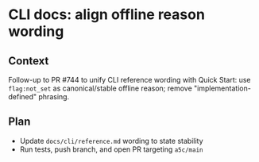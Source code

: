 # CLI docs: align offline reason wording

## Context

Follow-up to PR #744 to unify CLI reference wording with Quick Start: use `flag:not_set` as canonical/stable offline reason; remove "implementation-defined" phrasing.

## Plan

- Update `docs/cli/reference.md` wording to state stability
- Run tests, push branch, and open PR targeting `a5c/main`
